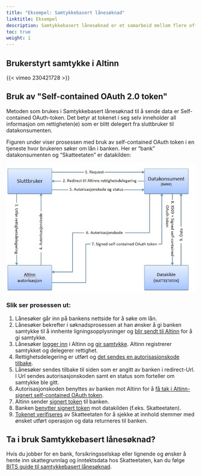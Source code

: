 ```yaml
---
title: "Eksempel: Samtykkebasert lånesøknad"
linktitle: Eksempel
description: Samtykkebasert lånesøknad er et samarbeid mellom flere offentlige og private aktører i DSOP-samarbeidet (Digital Samhandling Offentlig Privat). Tjenesten gjør det mulig å hente skattegrunnlag og inntektsdata hos Skatteetaten med samtykkeløsningen fra Altinn. 
toc: true
weight: 1
---
```


## Brukerstyrt samtykke i Altinn 
{{< vimeo 230421728 >}}


## Bruk av "Self-contained OAuth 2.0 token"
Metoden som brukes i Samtykkebasert lånesøknad til å sende data er Self-contained OAuth-token. Det betyr at tokenet i seg selv inneholder all informasjon om rettigheten(e) som er blitt delegert fra sluttbruker til datakonsumenten.

Figuren under viser prosessen med bruk av self-contained OAuth token i en tjeneste hvor brukeren søker om lån i banken. Her er “bank” datakonsumenten og “Skatteetaten” er datakilden:

![Prosess](prosess.png "Prosess")

### Slik ser prosessen ut:

 1. Lånesøker går inn på bankens nettside for å søke om lån.
 2. Lånesøker bekrefter i søknadsprosessen at han ønsker å gi banken samtykke til å innhente ligningsopplysninger og [blir sendt til Altinn](datakonsument/be-om-samtykke/) for å gi samtykke.
 3. Lånesøker [logger inn](sluttbruker/innlogging/) i Altinn og [gir samtykke](sluttbruker/samtykkesiden). Altinn registrerer samtykket og delegerer rettighet.
 4. Rettighetsdelegering er utført og [det sendes en autorisasjonskode tilbake](datakonsument/be-om-samtykke/#autorisasjonskode).
 5. Lånesøker sendes tilbake til siden som er angitt av banken i redirect-Url. I Url sendes autorisasjonskoden samt en status som forteller om samtykke ble gitt.
 6. Autorisasjonskoden benyttes av banken mot Altinn for å [få tak i Altinn-signert self-contained OAuth token](datakonsument/hente-token/).
 7. Altinn sender [signert token](datakilde/bruk-av-token/#bruk-av-self-contained-oauth-token) til banken.
 8. Banken [benytter signert token](datakonsument/hente-token/#hente-data-fra-datakilden-ved-hjelp-av-altinn-signert-token) mot datakilden (f.eks. Skatteetaten).
 9. [Tokenet verifiseres](datakilde/bruk-av-token/#verifisere-jwt-token-signatur) av Skatteetaten for å sjekke at innhold stemmer med ønsket utført operasjon og data returneres til banken.


## Ta i bruk Samtykkebasert lånesøknad?
Hvis du jobber for en bank, forsikringsselskap eller lignende og ønsker å hente inn skattegrunnlag og inntektsdata hos Skatteetaten, kan du følge [BITS guide til samtykkebasert lånesøknad](https://www.bits.no/dsop-sbl/).
